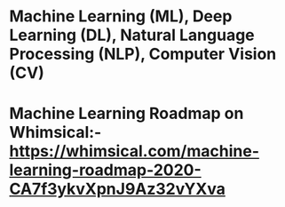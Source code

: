 # Machine Learning (ML), Deep Learning (DL), Natural Language Processing (NLP), Computer Vision (CV)
# Machine Learning Roadmap on Whimsical:- https://whimsical.com/machine-learning-roadmap-2020-CA7f3ykvXpnJ9Az32vYXva
